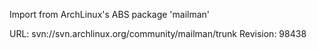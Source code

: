 Import from ArchLinux's ABS package 'mailman'

URL: svn://svn.archlinux.org/community/mailman/trunk
Revision: 98438
